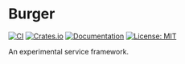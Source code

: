 # Burger

[![CI](https://img.shields.io/github/actions/workflow/status/hlbarber/burger/ci.yml?label=build&logo=github)](https://github.com/hlbarber/burger/actions/workflows/ci.yml)
[![Crates.io](https://img.shields.io/crates/v/burger.svg)](https://crates.io/crates/burger)
[![Documentation](https://img.shields.io/badge/docs.rs-passing-blue)](https://docs.rs/burger)
[![License: MIT](https://img.shields.io/badge/License-MIT-yellow.svg)](https://opensource.org/licenses/MIT)

An experimental service framework.

